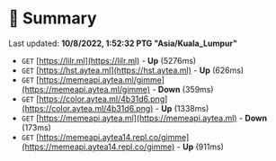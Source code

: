 # 📖 Summary
Last updated: **10/8/2022, 1:52:32 PTG "Asia/Kuala_Lumpur"**

- `GET` [https://lilr.ml](https://lilr.ml) - **Up** (5276ms)
- `GET` [https://hst.aytea.ml](https://hst.aytea.ml) - **Up** (626ms)
- `GET` [https://memeapi.aytea.ml/gimme](https://memeapi.aytea.ml/gimme) - **Down** (359ms)
- `GET` [https://color.aytea.ml/4b31d6.png](https://color.aytea.ml/4b31d6.png) - **Up** (1338ms)
- `GET` [https://memeapi.aytea.ml](https://memeapi.aytea.ml) - **Down** (173ms)
- `GET` [https://memeapi.aytea14.repl.co/gimme](https://memeapi.aytea14.repl.co/gimme) - **Up** (911ms)
